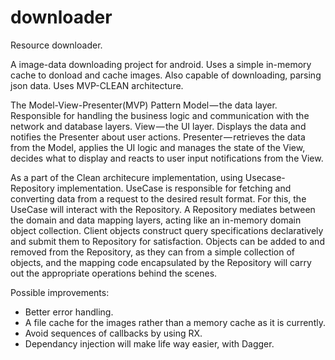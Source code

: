 # downloader
Resource downloader.

A image-data downloading project for android. Uses a simple in-memory cache to donload and cache images. 
Also capable of downloading, parsing json data.
Uses MVP-CLEAN architecture.

The Model-View-Presenter(MVP) Pattern
Model — the data layer. Responsible for handling the business logic and communication with the network and database layers.
View — the UI layer. Displays the data and notifies the Presenter about user actions.
Presenter — retrieves the data from the Model, applies the UI logic and manages the state of the View, decides 
what to display and reacts to user input notifications from the View.

As a part of the Clean architecure implementation, using Usecase-Repository implementation.
UseCase is responsible for fetching and converting data from a request to the desired result format. For this, the UseCase
will interact with the Repository.
A Repository mediates between the domain and data mapping layers, acting like an in-memory domain object collection. 
Client objects construct query specifications declaratively and submit them to Repository for satisfaction. 
Objects can be added to and removed from the Repository, as they can from a simple collection of objects, and the 
mapping code encapsulated by the Repository will carry out the appropriate operations behind the scenes.

Possible improvements:
- Better error handling.
- A file cache for the images rather than a memory cache as it is currently.
- Avoid sequences of callbacks by using RX.
- Dependancy injection will make life way easier, with Dagger.
